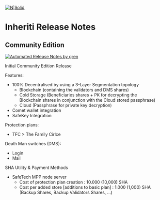 [![N|Solid](https://docs.inheriti.com/img/Gradient_large.png)](https://inheriti.com/)

# Inheriti Release Notes

## Community Edition

[![Automated Release Notes by gren](https://img.shields.io/badge/Inheriti%20CE-V1.1.1.0-blue)](https://github-tools.github.io/github-release-notes/)

Initial Community Edition Release

Features:

 * 100% Decentralised by using a 3-Layer Segmentation topology
    - Blockchain (containing the validators and DMS shares)
    - Cold Storage (Beneficiaries shares + PK for decrypting the Blockchain shares in conjunction with the Cloud stored passphrase)
    - Cloud (Passphrase for private key decryption)
 * Comet wallet integration
 * SafeKey Integration

 Protection plans:

 * TFC > The Family Cirlce

 Death Man switches (DMS):

 * Login
 * Mail

SHA Utility & Payment Methods

 * SafeTech MPP node server
    - Cost of protection plan creation : 10.000 (10,000) SHA 
    - Cost per added store [additions to basic plan] : 1.000 (1,000) SHA (Backup Shares, Backup Validators Shares, ...)